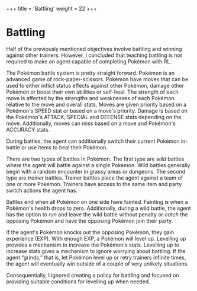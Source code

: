 +++
title = 'Battling'
weight = 22
+++

# Battling

Half of the previously mentioned objectives involve battling and winning against other trainers. However, I concluded that teaching battling is not required to make an agent capable of completing Pokémon with RL.

The Pokémon battle system is pretty straight forward. Pokémon is an advanced game of rock-paper-scissors. Pokémon have moves that can be used to either inflict status effects against other Pokémon, damage other Pokémon or boost their own abilities or self-heal. The strength of each move is affected by the strengths and weaknesses of each Pokémon relative to the move and overall stats. Moves are given priority based on a Pokémon's SPEED stat or based on a move's priority. Damage is based on the Pokémon's ATTACK, SPECIAL and DEFENSE stats depending on the move. Additionally, moves can miss based on a move and Pokémon's ACCURACY stats. 

During battles, the agent can additionally switch their current Pokémon in-battle or use items to heal their Pokémon.

There are two types of battles in Pokémon. The first type are *wild* battles where the agent will battle against a single Pokémon. Wild battles generally begin with a random encounter in grassy areas or dungeons. The second type are *trainer* battles. Trainer battles place the agent against a team of one or more Pokémon. Trainers have access to the same item and party switch actions the agent has.

Battles end when all Pokémon on one side have fainted. Fainting is when a Pokémon's health drops to zero. Additionally, during a wild battle, the agent has the option to *run* and leave the wild battle without penalty or *catch* the opposing Pokémon and have the opposing Pokémon join their party.

If the agent's Pokémon knocks out the opposing Pokémon, they gain experience (EXP). With enough EXP, a Pokémon will level up. Levelling up provides a mechanism to increase the Pokémon's stats. Levelling up to increase stats gives a mechanism to ignore worrying about battling. If the agent “grinds,” that is, let Pokémon level up or retry trainers infinite times, the agent will eventually win outside of a couple of very unlikely situations. 

Consequentially, I ignored creating a policy for battling and focused on providing suitable conditions for levelling up when needed.
